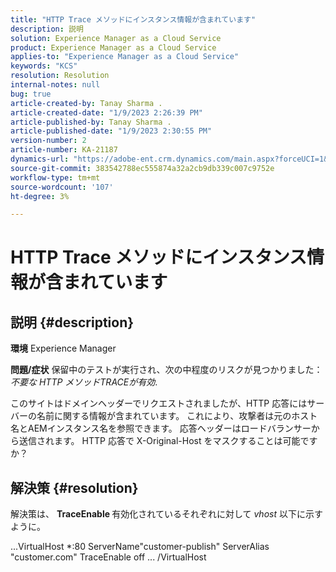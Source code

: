 ```yaml
---
title: "HTTP Trace メソッドにインスタンス情報が含まれています"
description: 説明
solution: Experience Manager as a Cloud Service
product: Experience Manager as a Cloud Service
applies-to: "Experience Manager as a Cloud Service"
keywords: "KCS"
resolution: Resolution
internal-notes: null
bug: true
article-created-by: Tanay Sharma .
article-created-date: "1/9/2023 2:26:39 PM"
article-published-by: Tanay Sharma .
article-published-date: "1/9/2023 2:30:55 PM"
version-number: 2
article-number: KA-21187
dynamics-url: "https://adobe-ent.crm.dynamics.com/main.aspx?forceUCI=1&pagetype=entityrecord&etn=knowledgearticle&id=3ce6f79c-2990-ed11-aad1-6045bd006793"
source-git-commit: 383542788ec555874a32a2cb9db339c007c9752e
workflow-type: tm+mt
source-wordcount: '107'
ht-degree: 3%

---
```


# HTTP Trace メソッドにインスタンス情報が含まれています

## 説明 {#description}

<b>環境</b>
Experience Manager


<b>問題/症状</b>
保留中のテストが実行され、次の中程度のリスクが見つかりました： *不要な HTTP メソッドTRACEが有効*.

このサイトはドメインヘッダーでリクエストされましたが、HTTP 応答にはサーバーの名前に関する情報が含まれています。 これにより、攻撃者は元のホスト名とAEMインスタンス名を参照できます。 応答ヘッダーはロードバランサーから送信されます。 HTTP 応答で X-Original-Host をマスクすることは可能ですか？


## 解決策 {#resolution}


解決策は、 <b>TraceEnable </b>有効化されているそれぞれに対して *vhost* 以下に示すように。

...VirtualHost \*:80 ServerName&quot;customer-publish&quot; ServerAlias &quot;customer.com&quot; TraceEnable off ... /VirtualHost
